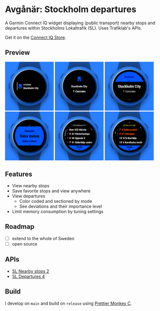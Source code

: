 # Avgånär: Stockholm departures

A Garmin Connect IQ widget displaying (public transport) nearby stops and departures within Stockholms Lokaltrafik (SL). Uses Trafiklab's APIs.

Get it on the [Connect IQ Store](https://apps.garmin.com/en-GB/apps/a96ddb52-3edd-4298-8348-5bd818376a2a).

## Preview

<p><img src="presentation/view-glance.png" width="32%" /> <img src="presentation/view-preview.png" width="32%" /> <img src="presentation/view-stops-nearby.png" width="32%" /> <img src="presentation/view-stops-favorites.png" width="32%" /> <img src="presentation/view-departures-train.png" width="32%" /> <img src="presentation/view-departures-bus.png" width="32%" /> </p>

## Features

- View nearby stops
- Save favorite stops and view anywhere
- View departures
  - Color coded and sectioned by mode
  - See deviations and their importance level
- Limit memory consumption by tuning settings

## Roadmap

- [ ] extend to the whole of Sweden
- [ ] open source

## APIs

- [SL Nearby stops 2](https://www.trafiklab.se/api/trafiklab-apis/sl/nearby-stops-2/)
- [SL Departures 4](https://www.trafiklab.se/api/trafiklab-apis/sl/departures-4/)

## Build

I develop on `main` and build on `release` using [Prettier Monkey C](https://github.com/markw65/prettier-extension-monkeyc).
